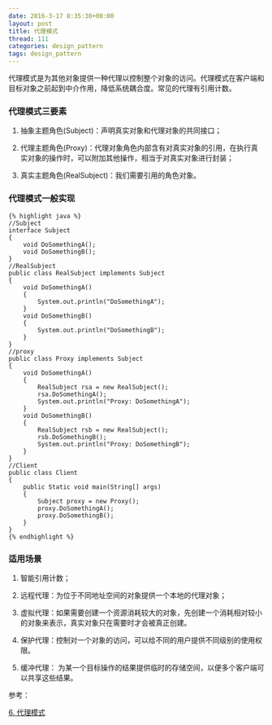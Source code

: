 ```yaml
---
date: 2016-3-17 8:35:30+00:00
layout: post
title: 代理模式
thread: 111
categories: design_pattern
tags: design_pattern
---
```


代理模式是为其他对象提供一种代理以控制整个对象的访问。代理模式在客户端和目标对象之前起到中介作用，降低系统耦合度。常见的代理有引用计数。

### 代理模式三要素 ###

1. 抽象主题角色(Subject)：声明真实对象和代理对象的共同接口；

2. 代理主题角色(Proxy)：代理对象角色内部含有对真实对象的引用，在执行真实对象的操作时，可以附加其他操作，相当于对真实对象进行封装；

3. 真实主题角色(RealSubject)：我们需要引用的角色对象。

### 代理模式一般实现 ###

	{% highlight java %}
	//Subject
	interface Subject
	{
		void DoSomethingA();
		void DoSomethingB();
	}
	//RealSubject
	public class RealSubject implements Subject
	{
		void DoSomethingA()
		{
			System.out.println("DoSomethingA");
		}
		void DoSomethingB()
		{
			System.out.println("DoSomethingB");
		}
	}
	//proxy
	public class Proxy implements Subject
	{
		void DoSomethingA()
		{
			RealSubject rsa = new RealSubject();
			rsa.DoSomethingA();
			System.out.println("Proxy: DoSomethingA");
		}
		void DoSomethingB()
		{
			RealSubject rsb = new RealSubject();
			rsb.DoSomethingB();
			System.out.println("Proxy: DoSomethingB"); 
		}
	} 
	//Client
	public class Client
	{
		public Static void main(String[] args)
		{
			Subject proxy = new Proxy();
			proxy.DoSomethingA();
			proxy.DoSomethingB();
		}
	}
	{% endhighlight %}


### 适用场景 ###

1. 智能引用计数；

2. 远程代理：为位于不同地址空间的对象提供一个本地的代理对象；

3. 虚拟代理：如果需要创建一个资源消耗较大的对象，先创建一个消耗相对较小的对象来表示，真实对象只在需要时才会被真正创建。

4. 保护代理：控制对一个对象的访问，可以给不同的用户提供不同级别的使用权限。

5. 缓冲代理： 为某一个目标操作的结果提供临时的存储空间，以便多个客户端可以共享这些结果。

参考：

[6. 代理模式](http://design-patterns.readthedocs.org/zh_CN/latest/structural_patterns/proxy.html)